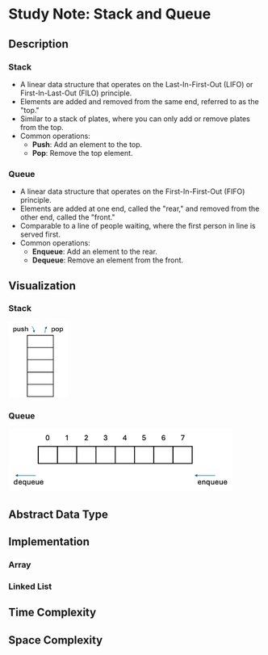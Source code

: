 # Study Note: Stack and Queue

## Description
### Stack
- A linear data structure that operates on the Last-In-First-Out (LIFO) or First-In-Last-Out (FILO) principle.
- Elements are added and removed from the same end, referred to as the "top."
- Similar to a stack of plates, where you can only add or remove plates from the top.
- Common operations:
    - **Push**: Add an element to the top.
    - **Pop**: Remove the top element.

### Queue
- A linear data structure that operates on the First-In-First-Out (FIFO) principle.
- Elements are added at one end, called the "rear," and removed from the other end, called the "front."
- Comparable to a line of people waiting, where the first person in line is served first.
- Common operations:
    - **Enqueue**: Add an element to the rear.
    - **Dequeue**: Remove an element from the front.

## Visualization
### Stack
![Stack](./images/Stack.png)
### Queue
![Queue](./images/Queue.png)

## Abstract Data Type

## Implementation
### Array
### Linked List

## Time Complexity

## Space Complexity